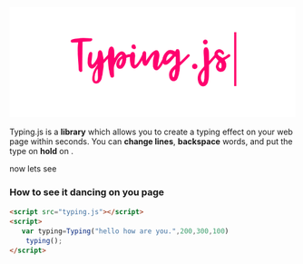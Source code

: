 ![Logo](main-img.png)

Typing.js is a **library** which allows you to create a typing effect on your web page within seconds. You can **change lines**, **backspace** words, and put the type on **hold** on .

now lets see




### How to see it dancing on you page

```html
<script src="typing.js"></script>
<script>
   var typing=Typing("hello how are you.",200,300,100)
    typing();
</script>

```
